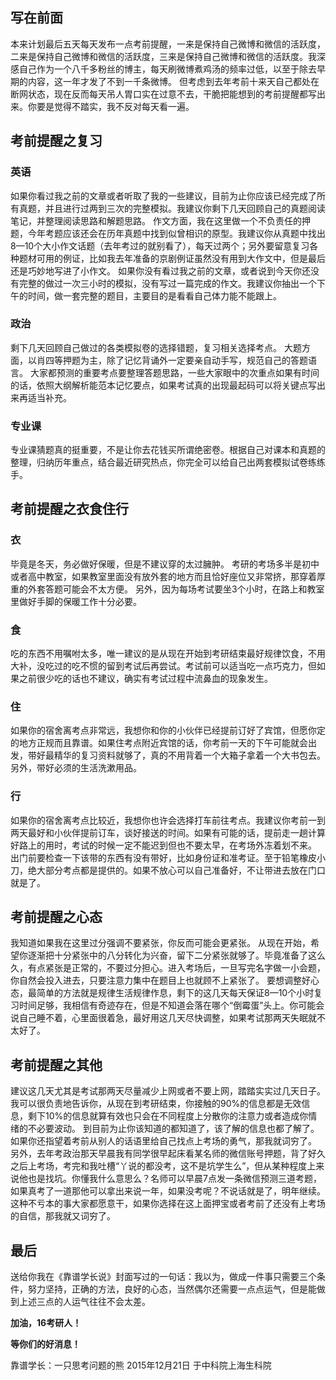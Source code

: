 ## 写在前面

本来计划最后五天每天发布一点考前提醒，一来是保持自己微博和微信的活跃度，二来是保持自己微博和微信的活跃度，三来是保持自己微博和微信的活跃度。我深感自己作为一个八千多粉丝的博主，每天刷微博煮鸡汤的频率过低，以至于除去早期的内容，这一年才发了不到一千条微博。
但考虑到去年考前十来天自己都处在断网状态，现在反而每天吊人胃口实在过意不去，干脆把能想到的考前提醒都写出来。你要是觉得不踏实，我不反对每天看一遍。

<!-- more -->

## 考前提醒之复习

### 英语
如果你看过我之前的文章或者听取了我的一些建议，目前为止你应该已经完成了所有真题，并且进行过两到三次的完整模拟。我建议你剩下几天回顾自己的真题阅读笔记，并整理阅读思路和解题思路。
作文方面，我在这里做一个不负责任的押题，今年考题应该还会在历年真题中找到似曾相识的原型。我建议你从真题中找出8—10个大小作文话题（去年考过的就别看了），每天过两个；另外要留意复习各种题材可用的例证，比如我去年准备的京剧例证虽然没有用到大作文中，但是最后还是巧妙地写进了小作文。
如果你没有看过我之前的文章，或者说到今天你还没有完整的做过一次三小时的模拟，没有写过一篇完成的作文。我建议你抽出一个下午的时间，做一套完整的题目，主要目的是看看自己体力能不能跟上。

### 政治
剩下几天回顾自己做过的各类模拟卷的选择错题，复习相关选择考点。
大题方面，以肖四等押题为主，除了记忆背诵外一定要亲自动手写，规范自己的答题语言。
大家都预测的重要考点要整理答题思路，一些大家眼中的次重点如果有时间的话，依照大纲解析能范本记忆要点，如果考试真的出现最起码可以将关键点写出来再适当补充。

### 专业课
专业课猜题真的挺重要，不是让你去花钱买所谓绝密卷。根据自己对课本和真题的整理，归纳历年重点，结合最近研究热点，你完全可以给自己出两套模拟试卷练练手。

## 考前提醒之衣食住行

### 衣
毕竟是冬天，务必做好保暖，但是不建议穿的太过臃肿。
考研的考场多半是初中或者高中教室，如果教室里面没有放外套的地方而且恰好座位又非常挤，那穿着厚重的外套答题可能会不太方便。
另外，因为每场考试要坐3个小时，在路上和教室里做好手脚的保暖工作十分必要。

### 食
吃的东西不用嘱咐太多，唯一建议的是从现在开始到考研结束最好规律饮食，不用大补，没吃过的吃不惯的留到考试后再尝试。考试前可以适当吃一点巧克力，但如果之前很少吃的话也不建议，确实有考试过程中流鼻血的现象发生。

### 住
如果你的宿舍离考点非常远，我想你和你的小伙伴已经提前订好了宾馆，但愿你定的地方正规而且靠谱。如果住考点附近宾馆的话，你考前一天的下午可能就会出发，带好最精华的复习资料就够了，真的不用背着一个大箱子拿着一个大书包去。另外，带好必须的生活洗漱用品。

### 行
如果你的宿舍离考点比较近，我想你也许会选择打车前往考点。我建议你考前一到两天最好和小伙伴提前订车，谈好接送的时间。如果有可能的话，提前走一趟计算好路上的用时，考试的时候一定不能迟到但也不要太早，在考场外冻着划不来。
出门前要检查一下该带的东西有没有带好，比如身份证和准考证。至于铅笔橡皮小刀，绝大部分考点都是提供的。如果不放心可以自己准备好，不让带进去放在门口就是了。

## 考前提醒之心态

我知道如果我在这里过分强调不要紧张，你反而可能会更紧张。
从现在开始，希望你逐渐把十分紧张中的八分转化为兴奋，留下二分紧张就够了。毕竟准备了这么久，有点紧张是正常的，不要过分担心。进入考场后，一旦写完名字做一小会题，你自然会投入进去，只要注意力集中在题目上也就顾不上紧张了。
要想调整好心态，最简单的方法就是规律生活规律作息，剩下的这几天每天保证8—10个小时复习时间足够，我相信有奇迹存在，但是不知道会落在哪个“倒霉蛋”头上。你可能会说自己睡不着，心里面很着急，最好用这几天尽快调整，如果考试那两天失眠就不太好了。

## 考前提醒之其他

建议这几天尤其是考试那两天尽量减少上网或者不要上网，踏踏实实过几天日子。我可以很负责地告诉你，从现在到考研结束，你接触的90%的信息都是无效信息，剩下10%的信息就算有效也只会在不同程度上分散你的注意力或者造成你情绪的不必要波动。
到目前为止你该知道的都知道了，该了解的信息也都了解了。如果你还指望着考前从别人的话语里给自己找点上考场的勇气，那我就词穷了。
另外，去年考政治那天早晨我有同学很早起床看某名师的微信账号押题，背了好久之后上考场，考完和我吐槽“丫说的都没考，这不是坑学生么”，但从某种程度上来说他也是找坑。你懂我什么意思么？名师可以早晨7点发一条微信预测三道考题，如果真考了一道那他可以拿出来说一年，如果没考呢？不说话就是了，明年继续。这种不亏本的事大家都愿意干，如果你选择在这上面押宝或者考前了还没有上考场的自信，那我就又词穷了。

## 最后

送给你我在《靠谱学长说》封面写过的一句话：我以为，做成一件事只需要三个条件，努力坚持，正确的方法，良好的心态，当然偶尔还需要一点点运气，但是能做到上述三点的人运气往往不会太差。

**加油，16考研人！**

**等你们的好消息！**



靠谱学长：一只思考问题的熊
2015年12月21日
于中科院上海生科院
